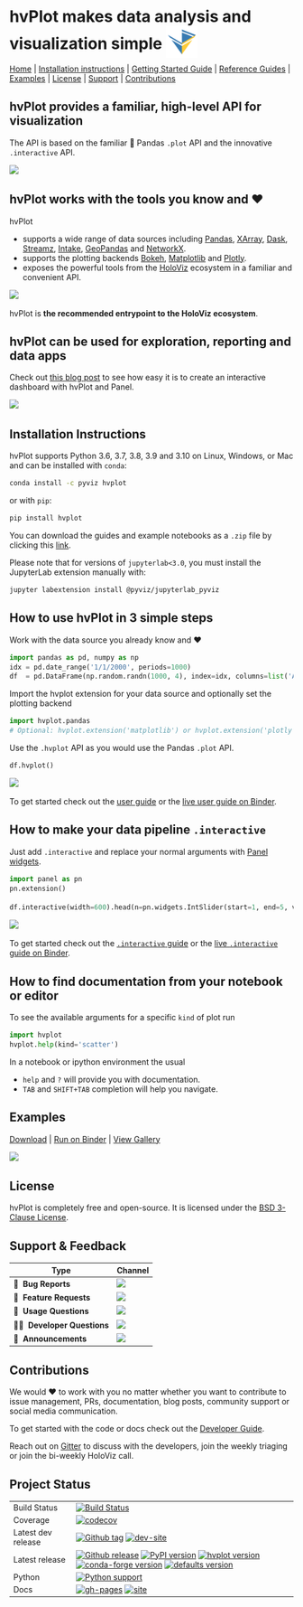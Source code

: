# hvPlot makes data analysis and visualization simple <img src="https://github.com/holoviz/hvplot/blob/master/doc/_static/logo.png?raw=true" style="width:2em;margin-bottom:-15px">

[Home](https://hvplot.holoviz.org/) | [Installation instructions](#installation-instructions) | [Getting Started Guide](https://hvplot.holoviz.org/user_guide/index.html) | [Reference Guides](https://hvplot.holoviz.org/reference/index.html) | [Examples](#examples) | [License](#license) | [Support](#support--feedback) | [Contributions](#contributions)

## hvPlot provides a familiar, high-level API for visualization

The API is based on the familiar 🐼 Pandas `.plot` API and the innovative `.interactive` API.

<img src="https://github.com/MarcSkovMadsen/awesome-panel-assets/blob/master/images/hvPlot/hvplot-total-intro.gif?raw=true" style="max-height:600px;border-radius:2%;">

## hvPlot works with the tools you know and ❤️

hvPlot

- supports a wide range of data sources including [Pandas](http://pandas.pydata.org), [XArray](http://xarray.pydata.org), [Dask](http://dask.pydata.org), [Streamz](http://streamz.readthedocs.io), [Intake](http://github.com/ContinuumIO/intake), [GeoPandas](http://geopandas.org) and [NetworkX](https://networkx.github.io/documentation/stable/).
- supports the plotting backends [Bokeh](https://docs.bokeh.org/en/latest/), [Matplotlib](https://matplotlib.org/) and [Plotly](https://plotly.com/python/).
- exposes the powerful tools from the [HoloViz](https://holoviz.org/) ecosystem in a familiar and convenient API.

[<img src="https://hvplot.holoviz.org/assets/diagram.svg" style="max-height:400px;border-radius:2%;"/>](https://holoviz.org/)

hvPlot is **the recommended entrypoint to the HoloViz ecosystem**.

## hvPlot can be used for exploration, reporting and data apps

Check out [this blog post](https://towardsdatascience.com/the-easiest-way-to-create-an-interactive-dashboard-in-python-77440f2511d1) to see how easy it is to create an interactive dashboard with hvPlot and Panel.

<a href="https://towardsdatascience.com/the-easiest-way-to-create-an-interactive-dashboard-in-python-77440f2511d1"><img src="https://miro.medium.com/max/700/1*bZjPtucT8O1esjQaGQenHw.gif" style="max-height:600px;border-radius:2%;"></a>

## Installation Instructions

hvPlot supports Python 3.6, 3.7, 3.8, 3.9 and 3.10 on Linux, Windows, or Mac and can be installed with ``conda``:

```bash
conda install -c pyviz hvplot
```

or with ``pip``:

```bash
pip install hvplot
```

You can download the guides and example notebooks as a `.zip` file by clicking this
[link](https://downgit.github.io/#/home?url=https://github.com/holoviz/hvplot/tree/master/examples).

Please note that for versions of `jupyterlab<3.0`, you must install the JupyterLab extension manually with:

```bash
jupyter labextension install @pyviz/jupyterlab_pyviz
```

## How to use hvPlot in 3 simple steps

Work with the data source you already know and ❤️

```python
import pandas as pd, numpy as np
idx = pd.date_range('1/1/2000', periods=1000)
df  = pd.DataFrame(np.random.randn(1000, 4), index=idx, columns=list('ABCD')).cumsum()
```

Import the hvplot extension for your data source and optionally set the plotting backend

```python
import hvplot.pandas
# Optional: hvplot.extension('matplotlib') or hvplot.extension('plotly')
```

Use the `.hvplot` API as you would use the Pandas `.plot` API.

```python
df.hvplot()
```

[<img src="https://github.com/MarcSkovMadsen/awesome-panel-assets/blob/master/images/hvPlot/hvplot-intro-plot.gif?raw=true" style="max-height:300px;border-radius:2%;">](https://hvplot.holoviz.org/user_guide/index.html)

To get started check out the [user guide](https://hvplot.holoviz.org/user_guide/index.html) or the [live user guide on Binder](https://mybinder.org/v2/gh/holoviz/hvplot/v0.8.0?urlpath=lab/tree/examples/user_guide/Introduction.ipynb).

## How to make your data pipeline  `.interactive`

Just add `.interactive` and replace your normal arguments with [Panel widgets](https://panel.holoviz.org/reference/index.html#widgets).

```python
import panel as pn
pn.extension()

df.interactive(width=600).head(n=pn.widgets.IntSlider(start=1, end=5, value=3))
```

[<img src="https://github.com/MarcSkovMadsen/awesome-panel-assets/blob/master/images/hvPlot/hvplot-intro-interactive.gif?raw=true" style="max-height:300px;border-radius:2%;">](https://hvplot.holoviz.org/user_guide/Interactive.html)

To get started check out the [`.interactive` guide](https://hvplot.holoviz.org/user_guide/Interactive.html) or the [live `.interactive` guide on Binder](https://mybinder.org/v2/gh/holoviz/hvplot/v0.8.0?urlpath=lab/tree/examples/user_guide/Interactive.ipynb).

## How to find documentation from your notebook or editor

To see the available arguments for a specific `kind` of plot run

```python
import hvplot
hvplot.help(kind='scatter')
```

In a notebook or ipython environment the usual

- `help` and `?` will provide you with documentation.
- `TAB` and `SHIFT+TAB` completion will help you navigate.

## Examples

[Download](https://downgit.github.io/#/home?url=https://github.com/holoviz/hvplot/tree/master/examples) | [Run on Binder](https://mybinder.org/v2/gh/holoviz/hvplot/v0.8.0?urlpath=lab/tree/examples) | [View Gallery](https://hvplot.holoviz.org/topics.html)

[<img src="http://blog.holoviz.org/images/hvplot_collage.png" style="max-height:400px;border-radius:2%;">](https://hvplot.holoviz.org/topics.html)

## License

hvPlot is completely free and open-source. It is licensed under the [BSD 3-Clause License](https://opensource.org/licenses/BSD-3-Clause).

## Support & Feedback

| Type                     | Channel                                              |
| ------------------------ | ------------------------------------------------------ |
| 🐛&nbsp; **Bug Reports**       | <a href="https://github.com/holoviz/hvplot/issues?utf8=%E2%9C%93&q=is%3Aopen+is%3Aissue+label%3Abug+sort%3Areactions-%2B1-desc+" title="Open Bug Report"><img src="https://img.shields.io/github/issues/holoviz/hvplot/bug.svg?label=bug"></a>                                 |
| 🎁&nbsp; **Feature Requests**  | <a href="https://github.com/holoviz/hvplot/issues?q=is%3Aopen+is%3Aissue+label%3Afeature+sort%3Areactions-%2B1-desc" title="Open Feature Request"><img src="https://img.shields.io/github/issues/holoviz/hvplot/feature.svg?label=feature%20request"></a>                                 |
| 👩&nbsp; **Usage Questions**   |  <a href="https://discourse.holoviz.org/" title="Open Support Request"> <img src="https://img.shields.io/discourse/status?server=https%3A%2F%2Fdiscourse.holoviz.org"></a> |
| 👩‍💻&nbsp; **Developer Questions**   |  <a href="https://gitter.im/pyviz/pyviz" title="Discuss with developers"> <img src="https://img.shields.io/gitter/room/TechnologyAdvice/Stardust.svg"></a> |
| 📢&nbsp; **Announcements**  | <a href="https://twitter.com/HoloViz_org" title="Follow hvPlot on Twitter"><img src="https://img.shields.io/twitter/follow/HoloViz_org.svg?style=social&label=Follow"> |

## Contributions

We would ❤️ to work with you no matter whether you want to contribute to issue management, PRs, documentation, blog posts, community support or social media communication.

To get started with the code or docs check out the [Developer Guide](https://hvplot.holoviz.org/developer_guide/index.html).

Reach out on [Gitter](https://gitter.im/pyviz/pyviz) to discuss with the developers, join the weekly triaging or join the bi-weekly HoloViz call.

## Project Status

|    |    |
| --- | --- |
| Build Status | [![Build Status](https://github.com/holoviz/hvplot/workflows/tests/badge.svg?query=branch%3Amaster)](https://github.com/holoviz/hvplot/actions?query=workflow%3Atests+branch%3Amaster) |
| Coverage | [![codecov](https://codecov.io/gh/holoviz/hvplot/branch/master/graph/badge.svg)](https://codecov.io/gh/holoviz/hvplot) |
| Latest dev release | [![Github tag](https://img.shields.io/github/tag/holoviz/hvplot.svg?label=tag&colorB=11ccbb)](https://github.com/holoviz/hvplot/tags) [![dev-site](https://img.shields.io/website-up-down-green-red/https/pyviz-dev.github.io/hvplot.svg?label=dev%20website)](https://pyviz-dev.github.io/hvplot/) |
| Latest release | [![Github release](https://img.shields.io/github/release/holoviz/hvplot.svg?label=tag&colorB=11ccbb)](https://github.com/holoviz/hvplot/releases) [![PyPI version](https://img.shields.io/pypi/v/hvplot.svg?colorB=cc77dd)](https://pypi.python.org/pypi/hvplot) [![hvplot version](https://img.shields.io/conda/v/pyviz/hvplot.svg?colorB=4488ff&style=flat)](https://anaconda.org/pyviz/hvplot) [![conda-forge version](https://img.shields.io/conda/v/conda-forge/hvplot.svg?label=conda%7Cconda-forge&colorB=4488ff)](https://anaconda.org/conda-forge/hvplot) [![defaults version](https://img.shields.io/conda/v/anaconda/hvplot.svg?label=conda%7Cdefaults&style=flat&colorB=4488ff)](https://anaconda.org/anaconda/hvplot) |
| Python | [![Python support](https://img.shields.io/pypi/pyversions/hvplot.svg)](https://pypi.org/project/hvplot/) |
| Docs | [![gh-pages](https://img.shields.io/github/last-commit/holoviz/hvplot/gh-pages.svg)](https://github.com/holoviz/hvplot/tree/gh-pages) [![site](https://img.shields.io/website-up-down-green-red/http/hvplot.holoviz.org.svg)](http://hvplot.holoviz.org) |